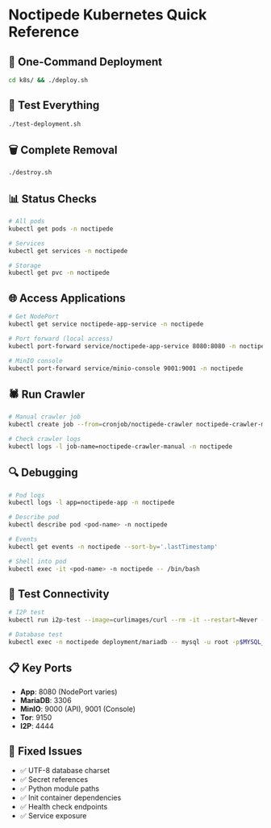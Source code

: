 # Noctipede Kubernetes Quick Reference

## 🚀 One-Command Deployment
```bash
cd k8s/ && ./deploy.sh
```

## 🧪 Test Everything
```bash
./test-deployment.sh
```

## 🗑️ Complete Removal
```bash
./destroy.sh
```

## 📊 Status Checks
```bash
# All pods
kubectl get pods -n noctipede

# Services
kubectl get services -n noctipede

# Storage
kubectl get pvc -n noctipede
```

## 🌐 Access Applications
```bash
# Get NodePort
kubectl get service noctipede-app-service -n noctipede

# Port forward (local access)
kubectl port-forward service/noctipede-app-service 8080:8080 -n noctipede

# MinIO console
kubectl port-forward service/minio-console 9001:9001 -n noctipede
```

## 🕷️ Run Crawler
```bash
# Manual crawler job
kubectl create job --from=cronjob/noctipede-crawler noctipede-crawler-manual -n noctipede

# Check crawler logs
kubectl logs -l job-name=noctipede-crawler-manual -n noctipede
```

## 🔍 Debugging
```bash
# Pod logs
kubectl logs -l app=noctipede-app -n noctipede

# Describe pod
kubectl describe pod <pod-name> -n noctipede

# Events
kubectl get events -n noctipede --sort-by='.lastTimestamp'

# Shell into pod
kubectl exec -it <pod-name> -n noctipede -- /bin/bash
```

## 🧪 Test Connectivity
```bash
# I2P test
kubectl run i2p-test --image=curlimages/curl --rm -it --restart=Never -n noctipede -- curl -x http://i2p-proxy:4444 -m 30 http://reg.i2p/ --head

# Database test
kubectl exec -n noctipede deployment/mariadb -- mysql -u root -p$MYSQL_ROOT_PASSWORD -e "SHOW DATABASES;"
```

## 📋 Key Ports
- **App**: 8080 (NodePort varies)
- **MariaDB**: 3306
- **MinIO**: 9000 (API), 9001 (Console)
- **Tor**: 9150
- **I2P**: 4444

## 🔧 Fixed Issues
- ✅ UTF-8 database charset
- ✅ Secret references
- ✅ Python module paths
- ✅ Init container dependencies
- ✅ Health check endpoints
- ✅ Service exposure
